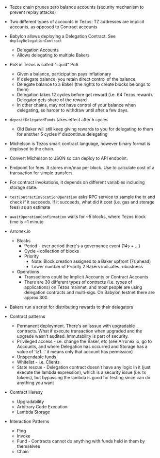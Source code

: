 * Tezos chain prunes zero balance accounts (security mechanism to prevent replay attacks)

* Two different types of accounts in Tezos: TZ addresses are implicit accounts, as opposed to Contract accounts

* Babylon allows deploying a Delegation Contract. See `deployDelegationContract`
  * Delegation Accounts 
  * Allows delegating to multiple Bakers

* PoS in Tezos is called "liquid" PoS
  * Given a balance, participation pays inflationary
  * If delegate balance, you retain direct control of the balance
  * Delegate balance to a Baker (the rights to create blocks belongs to them)
  * Delegation takes 12 cycles before get reward (i.e. 64 Tezos reward). Delegator gets share of the reward
  * In other chains, may not have control of your balance when delegating, so harder to withdraw until after a few days.

* `depositDelegatedFunds` takes effect after 5 cycles
  * Old Baker will still keep giving rewards to you for delegating to them for another 5 cycles if discontinue delegating

* Michelson is Tezos smart contract language, however binary format is deployed to the chain.
* Convert Michelson to JSON so can deploy to API endpoint.

* Endpoint for fees. It stores min/max per block. Use to calculate cost of a transaction for simple transfers.
*  For contract invokations, it depends on different variables including storage state.
* `testContractInvocationOperation` asks RPC service to sample the tx and check if it succeeds. If it succeeds, what did it cost (i.e. gas and storage fees) as an estimate

* `awaitOperationConfirmation` waits for ~5 blocks, where Tezos block time is ~1 minute

* Arronex.io
  * Blocks
    * Period - ever period there's a governance event (14s + ...)
    * Cycle - collection of blocks
    * Priority 
      * Note: Block creation assigned to a Baker upfront (7s ahead)
      * Lower number of Priority 2 Bakers indicates robustness
  * Operations
    * Transactions could be Implicit Accounts or Contract Accounts
    * There are 30 different types of contracts (i.e. types of applications) on Tezos mainnet, and most people are  using delegation contracts and multi-sigs. On Babylon testnet there are approx 300.

* Bakers run a script for distributing rewards to their delegators

* Contract patterns
  * Permanent deployment. There's an isssue with upgradable contracts. What if execute transaction when upgraded and the upgrade wasn't audited. Immutability is part of security.
  * Privileged access - i.e. change the Baker, etc (see Arronex.io, go to Accounts, and where Delegation has occurred and Storage has a value of 'tz1...' it means only that account has permission)
  * Unspendable funds
  * Whitelist - i.e. Clients
  * State rescue - Delegation contract doesn't have any logic in it (just execute the lambda expression), which is a security issue (i.e. tx tokens), but bypassing the lambda is good for testing since can do anything you want
* Contract Heresy
  * Upgradability
  * Arbitrary Code Execution
  * Lambda Storage

* Interaction Patterns
  * Ping
  * Invoke
  * Fund - Contracts cannot do anything with funds held in them by themselves
  * Chain
